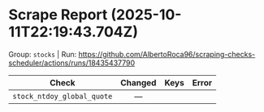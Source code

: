 # Scrape Report (2025-10-11T22:19:43.704Z)

Group: `stocks`  |  Run: https://github.com/AlbertoRoca96/scraping-checks-scheduler/actions/runs/18435437790

| Check | Changed | Keys | Error |
|---|:---:|:--|:--|
| `stock_ntdoy_global_quote` | — |  |  |
